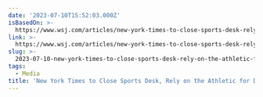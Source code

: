 ```yaml
---
date: '2023-07-10T15:52:03.000Z'
isBasedOn: >-
  https://www.wsj.com/articles/new-york-times-to-close-sports-desk-rely-on-the-athletic-for-daily-coverage-168c0202
link: >-
  https://www.wsj.com/articles/new-york-times-to-close-sports-desk-rely-on-the-athletic-for-daily-coverage-168c0202
slug: >-
  2023-07-10-new-york-times-to-close-sports-desk-rely-on-the-athletic-for-daily-coverag
tags:
  - Media
title: 'New York Times to Close Sports Desk, Rely on the Athletic for Daily Coverag'
---
```



